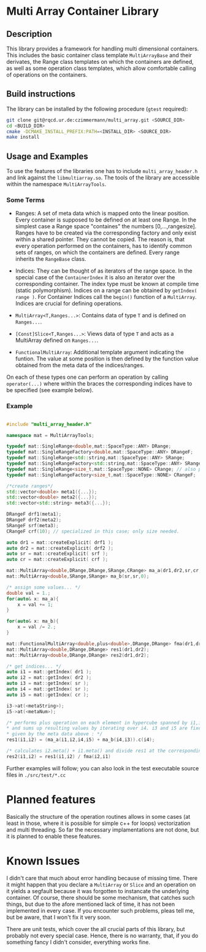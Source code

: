 # Multi Array Container Library

## Description

This library provides a framework for handling multi dimensional containers. This includes the basic container class template `MultiArrayBase` and their derivates, the Range class templates on which the containers are defined, as well as some operation class templates, which allow comfortable calling of operations on the containers.

## Build instructions

The library can be installed by the following procedure (`gtest` required):

```bash
git clone git@rqcd.ur.de:czimmermann/multi_array.git <SOURCE_DIR>
cd <BUILD_DIR>
cmake -DCMAKE_INSTALL_PREFIX:PATH=<INSTALL_DIR> <SOURCE_DIR>
make install
```

## Usage and Examples

To use the features of the libraries one has to include `multi_array_header.h` and link against the `libmultiarray.so`.
The tools of the library are accessible within the namespace `MultiArrayTools`.

### Some Terms

* Ranges: A set of meta data which is mapped onto the linear position. Every container is supposed to be defined on at least one Range. In the simplest case a Range space "containes" the numbers [0,...,rangesize]. Ranges have to be created via the corresponding factory and only exist within a shared pointer. They cannot be copied. The reason is, that every operation performed on the containers, has to identify common sets of ranges, on which the containers are defined. Every range inherits the `RangeBase` class.

* Indices: They can be thought of as iterators of the range space. In the special case of the `ContainerIndex` it is also an iterator over the corresponding container. The index type must be known at compile time (static polymorphism). Indices on a range can be obtained by `getIndex( range )`. For Container Indices call the `begin()` function of a `MultiArray`. Indices are crucial for defining operations.

* `MultiArray<T,Ranges...>`: Contains data of type `T` and is defined on `Ranges...`.
* `[Const]Slice<T,Ranges...>`: Views data of type `T` and acts as a MultiArray defined on `Ranges...`.
* `FunctionalMultiArray`: Additional template argument indicating the funtion. The value at some position is then defined by the function value obtained from the meta data of the indices/ranges.

On each of these types one can perform an operation by calling `operator(...)` where within the braces the corresponding indices have to be specified (see example below).

### Example

```c++

#include "multi_array_header.h"

namespace mat = MultiArrayTools;

typedef mat::SingleRange<double,mat::SpaceType::ANY> DRange;
typedef mat::SingleRangeFactory<double,mat::SpaceType::ANY> DRangeF;
typedef mat::SingleRange<std::string,mat::SpaceType::ANY> SRange;
typedef mat::SingleRangeFactory<std::string,mat::SpaceType::ANY> SRangeF;
typedef mat::SingleRange<size_t,mat::SpaceType::NONE> CRange; // also provided as 'ClassicR'
typedef mat::SingleRangeFactory<size_t,mat::SpaceType::NONE> CRangeF;

/*create ranges*/
std::vector<double> meta1({...});
std::vector<double> meta2({...});
std::vector<std::string> meta3({...});

DRangeF drf1(meta1);
DRangeF drf2(meta2);
SRangeF srf(meta3);
CRangeF crf(10); // specialized in this case; only size needed.

auto dr1 = mat::createExplicit( drf1 );
auto dr2 = mat::createExplicit( drf2 );
auto sr = mat::createExplicit( srf );
auto cr = mat::createExplicit( crf );

mat::MultiArray<double,DRange,DRange,SRange,CRange> ma_a(dr1,dr2,sr,cr,0);
mat::MultiArray<double,SRange,SRange> ma_b(sr,sr,0);

/* assign some values... */
double val = 1.;
for(auto& x: ma_a){
    x = val += 1;
}

for(auto& x: ma_b){
    x = val /= 2.;
}

mat::FunctionalMultiArray<double,plus<double>,DRange,DRange> fma(dr1,dr2);
mat::MultiArray<double,DRange,DRange> res1(dr1,dr2);
mat::MultiArray<double,DRange,DRange> res2(dr1,dr2);

/* get indices... */
auto i1 = mat::getIndex( dr1 );
auto i2 = mat::getIndex( dr2 );
auto i3 = mat::getIndex( sr );
auto i4 = mat::getIndex( sr );
auto i5 = mat::getIndex( cr );

i3->at(<metaString>);
i5->at(<metaNum>);

/* performs plus operation on each element in hypercube spanned by i1,i2,i4
* and sums up resulting values by iterating over i4. i3 and i5 are fixed to the positions
* given by the meta data above : */
res1(i1,i2) = (ma_a(i1,i2,i4,i5) + ma_b(i4,i3)).c(i4); 

/* calculates i2.meta() + i1.meta() and divide res1 at the corresponding entry by the result */
res2(i1,i2) = res1(i1,i2) / fma(i2,i1)
```

Further examples will follow; you can also look in the test executable source files in `./src/test/*.cc`

# Planned features

Basically the structure of the operation routines allows in some cases (at least in those, where it is possible for simple c++ for loops) vectorization and multi threading. So far the necessary implamentations are not done, but it is planned to enable these features.

# Known Issues

I didn't care that much about error handling because of missing time. There it might happen that you declare a `MultiArray` or `Slice` and an operation on it yields a segfault because it was forgotten to instancate the underlying container. Of course, there should be some mechanism, that catches such things, but due to the afore mentioned lack of time, it has not been implemented in every case. If you encounter such problems, pleas tell me, but be aware, that I won't fix it very soon.

There are unit tests, which cover the all crucial parts of this library, but probably not every special case. Hence, there is no warranty, that, if you do something fancy I didn't consider, everything works fine.